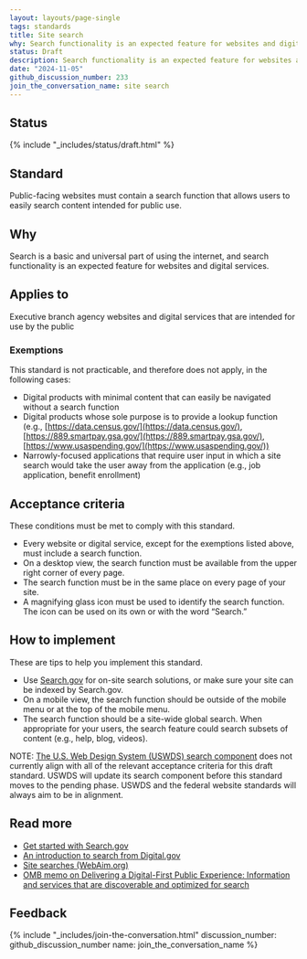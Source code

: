 ```yaml
---
layout: layouts/page-single
tags: standards
title: Site search
why: Search functionality is an expected feature for websites and digital services.
status: Draft
description: Search functionality is an expected feature for websites and digital services. Learn how to add a search capability to your federal government site.
date: "2024-11-05"
github_discussion_number: 233
join_the_conversation_name: site search
---
```


## Status

{% include "_includes/status/draft.html" %}

## Standard

Public-facing websites must contain a search function that allows users to easily search content intended for public use.

## Why

Search is a basic and universal part of using the internet, and search functionality is an expected feature for websites and digital services.

## Applies to

Executive branch agency websites and digital services that are intended for use by the public

### Exemptions

This standard is not practicable, and therefore does not apply, in the following cases:
- Digital products with minimal content that can easily be navigated without a search function
- Digital products whose sole purpose is to provide a lookup function (e.g., [https://data.census.gov/](https://data.census.gov/), [https://889.smartpay.gsa.gov/](https://889.smartpay.gsa.gov/), [https://www.usaspending.gov/](https://www.usaspending.gov/))
- Narrowly-focused applications that require user input in which a site search would take the user away from the application (e.g., job application, benefit enrollment)

## Acceptance criteria

These conditions must be met to comply with this standard.

- Every website or digital service, except for the exemptions listed above, must include a search function.
- On a desktop view, the search function must be available from the upper right corner of every page.
- The search function must be in the same place on every page of your site.
- A magnifying glass icon must be used to identify the search function. The icon can be used on its own or with the word “Search.”

## How to implement

These are tips to help you implement this standard.

- Use [Search.gov](http://search.gov) for on-site search solutions, or make sure your site can be indexed by Search.gov.
- On a mobile view, the search function should be outside of the mobile menu or at the top of the mobile menu.
- The search function should be a site-wide global search. When appropriate for your users, the search feature could search subsets of content (e.g., help, blog, videos).

NOTE: [The U.S. Web Design System (USWDS) search component](https://designsystem.digital.gov/components/search/) does not currently align with all of the relevant acceptance criteria for this draft standard. USWDS will update its search component before this standard moves to the pending phase. USWDS and the federal website standards will always aim to be in alignment.

## Read more

- [Get started with Search.gov](https://search.gov/get-started/)
- [An introduction to search from Digital.gov](https://digital.gov/resources/an-introduction-to-search/)
- [Site searches (WebAim.org)](https://webaim.org/techniques/sitetools/#site)
- [OMB memo on Delivering a Digital-First Public Experience: Information and services that are discoverable and optimized for search](https://www.whitehouse.gov/omb/management/ofcio/delivering-a-digital-first-public-experience/#IIIA:~:text=4.%20Information%20and%20Services%20That%20Are%20Discoverable%20and%20Optimized%20for%20Search)

## Feedback

{% include "_includes/join-the-conversation.html" discussion_number: github_discussion_number name: join_the_conversation_name %}
